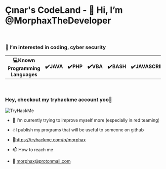
<h1>Çınar's CodeLand - 👋 Hi, I’m @MorphaxTheDeveloper</h1>

<br>

<h3>👀 I’m interested in coding, cyber security</h3>

<table>
  <th>💻Known Programming Languages</th>
  <th>✔️JAVA</th>
  <th>✔️PHP</th>
  <th>✔️VBA</th>
  <th>✔️BASH</th>
  <th>✔️JAVASCRIPT</th>
  <th>✔️HTML</th>
  <th>✔️CSS</th>  
</table>
<br>
<h3>Hey, checkout my tryhackme account yoo🖤</h3>
<img src="https://tryhackme-badges.s3.amazonaws.com/morphax.png" alt="TryHackMe">



- 🌱 I’m currently trying to improve myself more (especially in red teaming)

- 🔥I publish my programs that will be useful to someone on github 


- 🖤https://tryhackme.com/p/morphax

- 📫 How to reach me
- 📧 morphax@protonmail.com

<!---
MorphaxTheDeveloper/MorphaxTheDeveloper is a ✨ special ✨ repository because its `README.md` (this file) appears on your GitHub profile.
You can click the Preview link to take a look at your changes.
--->
